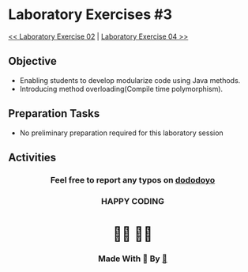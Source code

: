 # Laboratory Exercises #3

[<< Laboratory Exercise 02](../Lab_02/readMeLab02.md) | [Laboratory Exercise 04 >>](../Lab_04/readMeLab04.md)

## Objective

-  Enabling students to develop modularize code using Java methods.
-  Introducing method overloading(Compile time polymorphism).

## Preparation Tasks

-  No preliminary preparation required for this laboratory session

## Activities


<center>

### Feel free to report any typos on [dododoyo](https://github.com/dododoyo)

### HAPPY CODING  
# 🧑‍💻 👨‍💻

### Made With 🖤 By  [🐬](https://github.com/dododoyo)

</center>

